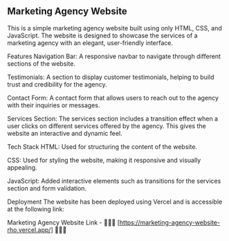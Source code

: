   Marketing Agency Website
  --------------------------

This is a simple marketing agency website built using only HTML, CSS, and JavaScript. The website is designed to showcase the services of a marketing agency with an elegant, user-friendly interface.

Features
Navigation Bar: A responsive navbar to navigate through different sections of the website.

Testimonials: A section to display customer testimonials, helping to build trust and credibility for the agency.

Contact Form: A contact form that allows users to reach out to the agency with their inquiries or messages.

Services Section: The services section includes a transition effect when a user clicks on different services offered by the agency. This gives the website an interactive and dynamic feel.

Tech Stack
HTML: Used for structuring the content of the website.

CSS: Used for styling the website, making it responsive and visually appealing.

JavaScript: Added interactive elements such as transitions for the services section and form validation.

Deployment
The website has been deployed using Vercel and is accessible at the following link:

Marketing Agency Website Link - 🔗🔗🔗 [https://marketing-agency-website-rho.vercel.app/]  🔗🔗🔗
  


